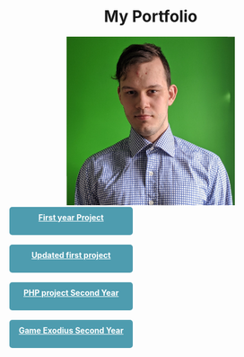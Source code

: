 <html><head>
		<title>  Danyyil Bun Portfolio</title>
				<link rel="stylesheet" type="text/css" href="bootstrap-4.0.0/css/bootstrap.min.css"/>
  <script src="https://ajax.googleapis.com/ajax/libs/jquery/3.3.1/jquery.min.js"></script>
  <script src="https://maxcdn.bootstrapcdn.com/bootstrap/3.4.0/js/bootstrap.min.js"></script>	
<style>
    .button {
    display: block;
    width: 200px;
    height: 30px;
    background: #4E9CAF;
    padding: 10px;
    text-align: center;
    border-radius: 5px;
    color: white;
    font-weight: bold;
}
</style>
</head>
<body>
<center><h1>My Portfolio</h1>
<img src="IMG_20200517_184122.jpg" height="300" width="300"></center>
<a class="button" href="OldVersion/Practice">First year Project</a><br> 
<a class="button" href="UpdateVersion/Practice"> Updated first project</a>
<br><a class="button" href="shopingcart.html">PHP project Second Year</a>
<br><a class="button" href="game.html">Game Exodius Second Year</a>
</body>
</html>